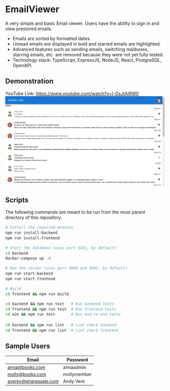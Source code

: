 # EmailViewer
A very simple and basic Email viewer. Users have the ability to sign in and view prestored emails.  
* Emails are sorted by formatted dates. 
* Unread emails are displayed in bold and starred emails are highlighted.
* Advanced features such as sending emails, switching mailboxes, starring emails, etc. are removed because they were not yet fully tested.
* Technology stack: TypeScript, ExpressJS, NodeJS, React, PostgreSQL, OpenAPI.

## Demonstration
YouTube Link: https://www.youtube.com/watch?v=I-GsJtAjRW0  
[![EmailViewer Demonstration](https://github.com/local-advocate/EmailViewer/blob/main/EmailViewer.PNG)](https://www.youtube.com/watch?v=I-GsJtAjRW0 "EmailViewer Demonstration")

## Scripts
The following commands are meant to be run from the most parent directory of this repository.

```bash
# Install the required modules
npm run install-backend
npm run install-frontend
```
```bash
# Start the database (uses port 5432, by default)
cd backend
docker-compose up -d
```
```bash
# Run the server (uses port 3000 and 3001, by default)
npm run start-backend
npm run start-frontend
```
```bash
# Build
cd frontend && npm run build
```
```bash
cd backend && npm run test   # Run backend tests
cd frontend && npm run test  # Run frontend tests
cd e2e && npm run test       # Run end-to-end tests

cd backend && npm run lint   # Lint check backend
cd frontend && npm run lint  # Lint check frontend
```

## Sample Users

| Email                     | Password    |
| -----------               | ----------- |
| anna@books.com            | annaadmin   |
| molly@books.com           | mollymember |
| averev@shareasale.com     | Andy Vere   |
